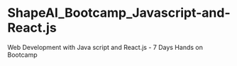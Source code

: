 # ShapeAI_Bootcamp_Javascript-and-React.js
Web Development with Java script and React.js - 7 Days Hands on Bootcamp
